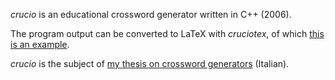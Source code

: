 _crucio_ is an educational crossword generator written in C++ (2006).

The program output can be converted to LaTeX with _cruciotex_, of which [this is an example](/sample.pdf).

_crucio_ is the subject of [my thesis on crossword generators](/thesis.pdf) (Italian).
